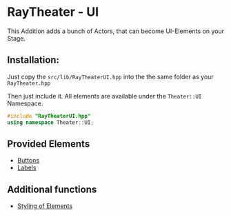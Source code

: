 # RayTheater - UI

This Addition adds a bunch of Actors, that can become UI-Elements on your Stage.

## Installation:

Just copy the `src/lib/RayTheaterUI.hpp` into the the same folder as your `RayTheater.hpp`

Then just include it.
All elements are available under the `Theater::UI` Namespace.

```c++
#include "RayTheaterUI.hpp"
using namespace Theater::UI;
```

## Provided Elements

- [Buttons](./ui/button.md)
- [Labels](./ui/label.md)

## Additional functions

- [Styling of Elements](./ui/style.md)
